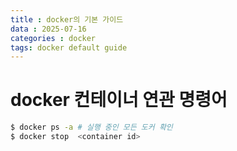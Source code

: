 ```yaml
---
title : docker의 기본 가이드
data : 2025-07-16
categories : docker
tags: docker default guide
---
```




# docker 컨테이너 연관 명령어

```sh
$ docker ps -a # 실행 중인 모든 도커 확인
$ docker stop  <container id>
```